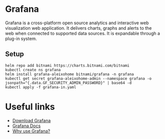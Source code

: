 # Grafana
Grafana is a cross-platform open source analytics and interactive web visualization web application. It delivers charts, graphs and alerts to the web when connected to supported data sources. It is expandable through a plug-in system.

## Setup
```
helm repo add bitnami https://charts.bitnami.com/bitnami
kubectl create ns grafana
helm install grafana-aleixohome bitnami/grafana -n grafana
kubectl get secret grafana-aleixohome-admin --namespace grafana -o jsonpath="{.data.GF_SECURITY_ADMIN_PASSWORD}" | base64 -d
kubectl apply -f grafana-in.yaml
```

# Useful links
- [Download Grafana](https://grafana.com/grafana/download)
- [Grafana Docs](https://grafana.com/docs/)
- [Why use Grafana?](https://grafana.com/grafana/)